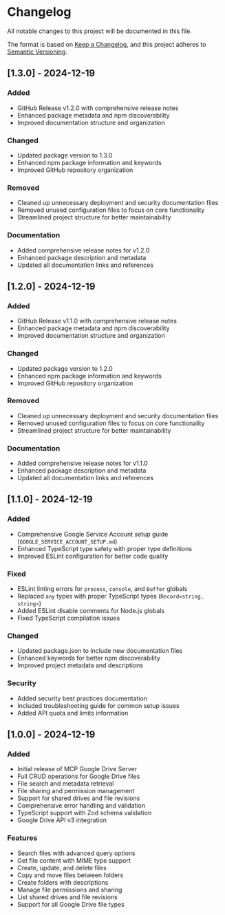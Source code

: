 # Changelog

All notable changes to this project will be documented in this file.

The format is based on [Keep a Changelog](https://keepachangelog.com/en/1.0.0/),
and this project adheres to [Semantic Versioning](https://semver.org/spec/v2.0.0.html).

## [1.3.0] - 2024-12-19

### Added
- GitHub Release v1.2.0 with comprehensive release notes
- Enhanced package metadata and npm discoverability
- Improved documentation structure and organization

### Changed
- Updated package version to 1.3.0
- Enhanced npm package information and keywords
- Improved GitHub repository organization

### Removed
- Cleaned up unnecessary deployment and security documentation files
- Removed unused configuration files to focus on core functionality
- Streamlined project structure for better maintainability

### Documentation
- Added comprehensive release notes for v1.2.0
- Enhanced package description and metadata
- Updated all documentation links and references

## [1.2.0] - 2024-12-19

### Added
- GitHub Release v1.1.0 with comprehensive release notes
- Enhanced package metadata and npm discoverability
- Improved documentation structure and organization

### Changed
- Updated package version to 1.2.0
- Enhanced npm package information and keywords
- Improved GitHub repository organization

### Removed
- Cleaned up unnecessary deployment and security documentation files
- Removed unused configuration files to focus on core functionality
- Streamlined project structure for better maintainability

### Documentation
- Added comprehensive release notes for v1.1.0
- Enhanced package description and metadata
- Updated all documentation links and references

## [1.1.0] - 2024-12-19

### Added
- Comprehensive Google Service Account setup guide (`GOOGLE_SERVICE_ACCOUNT_SETUP.md`)
- Enhanced TypeScript type safety with proper type definitions
- Improved ESLint configuration for better code quality

### Fixed
- ESLint linting errors for `process`, `console`, and `Buffer` globals
- Replaced `any` types with proper TypeScript types (`Record<string, string>`)
- Added ESLint disable comments for Node.js globals
- Fixed TypeScript compilation issues

### Changed
- Updated package.json to include new documentation files
- Enhanced keywords for better npm discoverability
- Improved project metadata and descriptions

### Security
- Added security best practices documentation
- Included troubleshooting guide for common setup issues
- Added API quota and limits information

## [1.0.0] - 2024-12-19

### Added
- Initial release of MCP Google Drive Server
- Full CRUD operations for Google Drive files
- File search and metadata retrieval
- File sharing and permission management
- Support for shared drives and file revisions
- Comprehensive error handling and validation
- TypeScript support with Zod schema validation
- Google Drive API v3 integration

### Features
- Search files with advanced query options
- Get file content with MIME type support
- Create, update, and delete files
- Copy and move files between folders
- Create folders with descriptions
- Manage file permissions and sharing
- List shared drives and file revisions
- Support for all Google Drive file types
